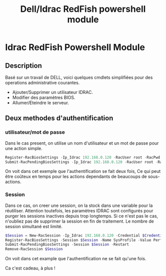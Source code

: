 ﻿---
title:  "Dell/Idrac RedFish powershell module"
excerpt: "Un module PowerShell à retrouver sur mon GitHub, pour administrer l'IDRAC sans utiliser Racadm."
category: Powershell
tags: 
  - Powershell
  - Module
  - Dell
  - Idrac
  - Redfish
  - Racadm
link: https://github.com/MickaelRoy/IdracRedFish
---

# Idrac RedFish Powershell Module

## Description
Basé sur un travail de DELL, voici quelques cmdlets simplifiées pour des operations administrative courantes.

- Ajouter/Supprimer un utilisateur IDRAC.
- Modifier des paramètres BIOS.
- Allumer/Eteindre le serveur.

## Deux methodes d'authentification
### utilisateur/mot de passe
Dans le cas present, on utilise un nom d'utilisateur et un mot de passe pour une action simple.

```powershell
Register-RacBiosSettings -Ip_Idrac 192.168.0.120 -RacUser root -RacPwd *pass* -Name SysProfile -Value PerfOptimized
Submit-RacPendingBiosSettings -Ip_Idrac 192.168.0.120 -RacUser root -RacPwd *pass* -Restart
```
On voit dans cet exemple que l'authentification se fait deux fois, Ce qui peut être coûteux en temps pour les actions dependants de beaucoups de sous-actions.

### Session
Dans ce cas, on creer une session, on la stock dans une variable pour la réutiliser.
Attention toutefois, les paramètres IDRAC sont configurés pour purger les sessions inactives depuis trop longtemps.
Si ce n'est pas le cas, n'oubliez pas de supprimer la session en fin de traitement. Le nombre de session simultané est limité.

```powershell
$Session = New-RacSession -Ip_Idrac 192.168.0.120 -Credential $Credential
Register-RacBiosSettings -Session $Session -Name SysProfile -Value PerfOptimized
Submit-RacPendingBiosSettings -Session $Session -Restart
Remove-RacSession $Session
```
On voit dans cet example que l'authentification ne se fait qu'une fois.

Ca c'est cadeau, à plus !